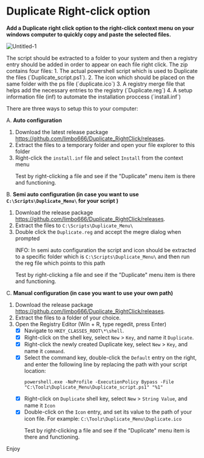 # Duplicate Right-click option

**Add a Duplicate right click option to the right-click context menu on your windows computer to quickly copy and paste the selected files.**<p>
![Untitled-1](https://github.com/user-attachments/assets/ac6a505a-b265-4062-a99a-8550d69f086f)
<p>
The script should be extracted to a folder to your system and then a registry entry should be added in order to appear on each file right click.
The zip contains four files:
1. The actual powershell script which is used to Duplicate the files (`Duplicate_script.ps1`).
2. The icon which should be placed on the same folder with the ps file (`duplicate.ico`)
3. A registry merge file that helps add the necessary entries to the registry (`Duplicate.reg`)
4. A setup information file (inf) to automate the installation proccess (`install.inf`) <p>
<p><p>
There are three ways to setup this to your computer:<p>


A. **Auto configuration**
1. Download the latest release package https://github.com/limbo666/Duplicate_RightClick/releases.
2. Extract the files to a temporary folder and open your file explorer to this folder
3. Right-click the `install.inf` file and select `Install` from the context menu<p>
Test by right-clicking a file and see if the "Duplicate" menu item is there and functioning.<p>
	
B. **Semi auto configuration (in case you want to use `C:\Scripts\Duplicate_Menu\` for your script )**
1. Download the release package https://github.com/limbo666/Duplicate_RightClick/releases.
2. Extract the files to `C:\Scripts\Duplicate_Menu\`
3. Double click the `Duplicate.reg` and accept the megre dialog when prompted<p>
INFO: In semi auto configuration the script and icon should be extracted to a specific folder which is `C:\Scripts\Duplicate_Menu\` and then run the reg file which points to this path <p>
Test by right-clicking a file and see if the "Duplicate" menu item is there and functioning.

C. **Manual configuration (in case you want to use your own path)**
1. Download the release package https://github.com/limbo666/Duplicate_RightClick/releases.
2. Extract the files to a folder of your choice.
3. Open the Registry Editor (Win + R, type regedit, press Enter)
	- [x] Navigate to `HKEY_CLASSES_ROOT\*\shell`.
	- [x] Right-click on the shell key, select `New` > `Key`, and name it `Duplicate`.
	- [x] Right-click the newly created Duplicate key, select `New` > `Key`, and name it `command`.
	- [x] Select the command key, double-click the `Default` entry on the right, and enter the following line by replacing the path with your script location:<p> `powershell.exe -NoProfile -ExecutionPolicy Bypass -File "C:\Toolz\Duplicate_Menu\Duplicate_script.ps1" "%1"`
	- [x] Right-click on `Duplicate` shell key, select `New` > `String Value`, and name it `Icon`
	- [x] Double-click on the `Icon` entry, and set its value to the path of your icon file. For example: `C:\Toolz\Duplicate_Menu\Duplicate.ico` <p>
 	Test by right-clicking a file and see if the "Duplicate" menu item is there and functioning.
 <p>




<p>
Enjoy<p>


